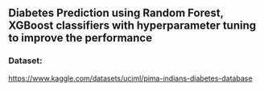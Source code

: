 ## Diabetes Prediction using Random Forest, XGBoost classifiers with hyperparameter tuning to improve the performance


### Dataset:
https://www.kaggle.com/datasets/uciml/pima-indians-diabetes-database
